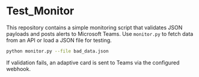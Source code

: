 # Test_Monitor

This repository contains a simple monitoring script that validates JSON
payloads and posts alerts to Microsoft Teams. Use `monitor.py` to fetch
data from an API or load a JSON file for testing.

```bash
python monitor.py --file bad_data.json
```

If validation fails, an adaptive card is sent to Teams via the configured
webhook.
